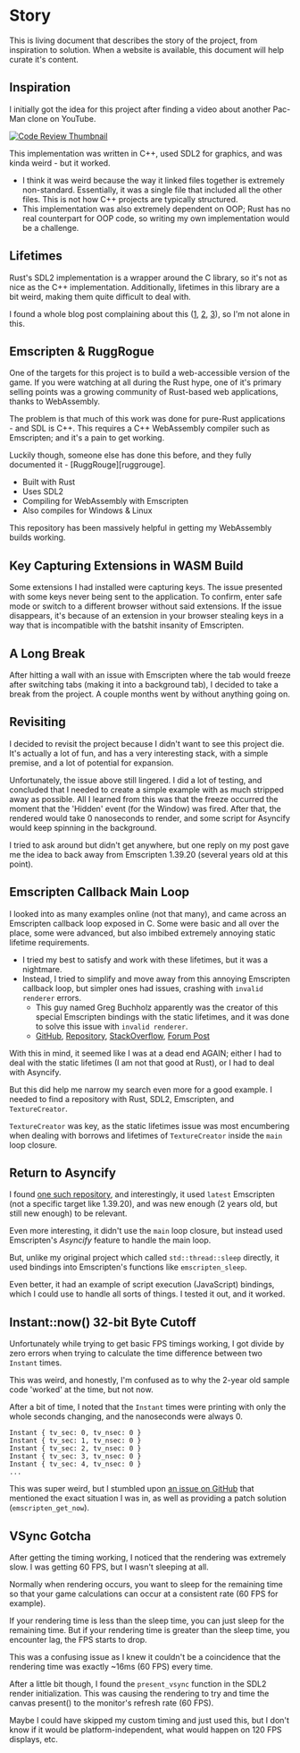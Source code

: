 # Story

This is living document that describes the story of the project, from inspiration to solution.
When a website is available, this document will help curate it's content.

## Inspiration

I initially got the idea for this project after finding a video about another Pac-Man clone on YouTube.

[![Code Review Thumbnail][code-review-thumbnail]][code-review-video]

This implementation was written in C++, used SDL2 for graphics, and was kinda weird - but it worked.

- I think it was weird because the way it linked files together is extremely non-standard.
  Essentially, it was a single file that included all the other files. This is not how C++ projects are typically structured.
- This implementation was also extremely dependent on OOP; Rust has no real counterpart for OOP code, so writing my own implementation would be a challenge.

## Lifetimes

Rust's SDL2 implementation is a wrapper around the C library, so it's not as nice as the C++ implementation.
Additionally, lifetimes in this library are a bit weird, making them quite difficult to deal with.

I found a whole blog post complaining about this ([1][fighting-lifetimes-1], [2][fighting-lifetimes-2], [3][fighting-lifetimes-3]), so I'm not alone in this.

## Emscripten & RuggRogue

One of the targets for this project is to build a web-accessible version of the game. If you were watching at all during
the Rust hype, one of it's primary selling points was a growing community of Rust-based web applications, thanks to
WebAssembly.

The problem is that much of this work was done for pure-Rust applications - and SDL is C++.
This requires a C++ WebAssembly compiler such as Emscripten; and it's a pain to get working.

Luckily though, someone else has done this before, and they fully documented it - [RuggRouge][ruggrouge].
- Built with Rust
- Uses SDL2
- Compiling for WebAssembly with Emscripten
- Also compiles for Windows & Linux

This repository has been massively helpful in getting my WebAssembly builds working.

## Key Capturing Extensions in WASM Build

Some extensions I had installed were capturing keys.
The issue presented with some keys never being sent to the application.
To confirm, enter safe mode or switch to a different browser without said extensions.
If the issue disappears, it's because of an extension in your browser stealing keys in a way that is incompatible with the batshit insanity of Emscripten.


## A Long Break

After hitting a wall with an issue with Emscripten where the tab would freeze after switching tabs (making it into a background tab), I decided to take a break from the project. A couple months went by without anything going on.

## Revisiting

I decided to revisit the project because I didn't want to see this project die. It's actually a lot of fun, and has a very interesting stack, with a simple premise, and a lot of potential for expansion.

Unfortunately, the issue above still lingered. I did a lot of testing, and concluded that I needed to create a simple example with as much stripped away as possible. All I learned from this was that the freeze occurred the moment that the 'Hidden' event (for the Window) was fired. After that, the rendered would take 0 nanoseconds to render, and some script for Asyncify would keep spinning in the background.

I tried to ask around but didn't get anywhere, but one reply on my post gave me the idea to back away from Emscripten 1.39.20 (several years old at this point).

## Emscripten Callback Main Loop

I looked into as many examples online (not that many), and came across an Emscripten callback loop exposed in C. Some were basic and all over the place, some were advanced, but also imbibed extremely annoying static lifetime requirements.

- I tried my best to satisfy and work with these lifetimes, but it was a nightmare.
- Instead, I tried to simplify and move away from this annoying Emscripten callback loop, but simpler ones had issues, crashing with `invalid renderer` errors.
  - This guy named Greg Buchholz apparently was the creator of this special Emscripten bindings with the static lifetimes, and it was done to solve this issue with `invalid renderer`.
  - [GitHub](https://github.com/gregbuchholz), [Repository](https://github.com/gregbuchholz/RuSDLem), [StackOverflow](https://stackoverflow.com/questions/69748049/rust-sdl2-emscripten-and-invalid-renderer-panic), [Forum Post](https://users.rust-lang.org/t/sdl2-emscripten-asmjs-and-invalid-renderer-panic/66567/2)

With this in mind, it seemed like I was at a dead end AGAIN; either I had to deal with the static lifetimes (I am not that good at Rust), or I had to deal with Asyncify.

But this did help me narrow my search even more for a good example. I needed to find a repository with Rust, SDL2, Emscripten, and `TextureCreator`.

`TextureCreator` was key, as the static lifetimes issue was most encumbering when dealing with borrows and lifetimes of `TextureCreator` inside the `main` loop closure.

## Return to Asyncify

I found [one such repository](https://github.com/KyleMiles/Rust-SDL-Emscripten-Template/), and interestingly, it used `latest` Emscripten (not a specific target like 1.39.20), and was new enough (2 years old, but still new enough) to be relevant.

Even more interesting, it didn't use the `main` loop closure, but instead used Emscripten's *Asyncify* feature to handle the main loop.

But, unlike my original project which called `std::thread::sleep` directly, it used bindings into Emscripten's functions like `emscripten_sleep`.

Even better, it had an example of script execution (JavaScript) bindings, which I could use to handle all sorts of things. I tested it out, and it worked.

## Instant::now() 32-bit Byte Cutoff

Unfortunately while trying to get basic FPS timings working, I got divide by zero errors when trying to calculate the time difference between two `Instant` times.

This was weird, and honestly, I'm confused as to why the 2-year old sample code 'worked' at the time, but not now.

After a bit of time, I noted that the `Instant` times were printing with only the whole seconds changing, and the nanoseconds were always 0.

```
Instant { tv_sec: 0, tv_nsec: 0 }
Instant { tv_sec: 1, tv_nsec: 0 }
Instant { tv_sec: 2, tv_nsec: 0 }
Instant { tv_sec: 3, tv_nsec: 0 }
Instant { tv_sec: 4, tv_nsec: 0 }
...
```

This was super weird, but I stumbled upon [an issue on GitHub](https://github.com/rust-lang/rust/issues/113852) that mentioned the exact situation I was in, as well as providing a patch solution (`emscripten_get_now`).

## VSync Gotcha

After getting the timing working, I noticed that the rendering was extremely slow. I was getting 60 FPS, but I wasn't sleeping at all.

Normally when rendering occurs, you want to sleep for the remaining time so that your game calculations can occur at a consistent rate (60 FPS for example).

If your rendering time is less than the sleep time, you can just sleep for the remaining time. But if your rendering time is greater than the sleep time, you encounter lag, the FPS starts to drop.

This was a confusing issue as I knew it couldn't be a coincidence that the rendering time was exactly ~16ms (60 FPS) every time.

After a little bit though, I found the `present_vsync` function in the SDL2 render initialization. This was causing the rendering to try and time the canvas present() to the monitor's refresh rate (60 FPS).

Maybe I could have skipped my custom timing and just used this, but I don't know if it would be platform-independent, what would happen on 120 FPS displays, etc.

[code-review-video]: https://www.youtube.com/watch?v=OKs_JewEeOo
[code-review-thumbnail]: https://img.youtube.com/vi/OKs_JewEeOo/hqdefault.jpg
[fighting-lifetimes-1]: https://devcry.heiho.net/html/2022/20220709-rust-and-sdl2-fighting-with-lifetimes.html
[fighting-lifetimes-2]: https://devcry.heiho.net/html/2022/20220716-rust-and-sdl2-fighting-with-lifetimes-2.html
[fighting-lifetimes-3]: https://devcry.heiho.net/html/2022/20220724-rust-and-sdl2-fighting-with-lifetimes-3.html
[ruggrogue]: https://tung.github.io/ruggrogue/